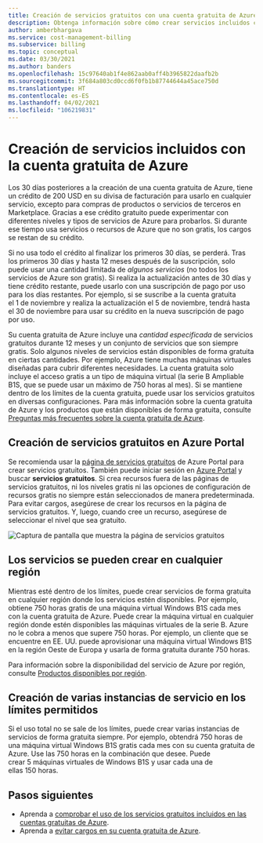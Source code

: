 ```yaml
---
title: Creación de servicios gratuitos con una cuenta gratuita de Azure
description: Obtenga información sobre cómo crear servicios incluidos con la cuenta gratuita de Azure. Estos servicios se pueden crear en cualquier región en la que estén disponibles.
author: amberbhargava
ms.service: cost-management-billing
ms.subservice: billing
ms.topic: conceptual
ms.date: 03/30/2021
ms.author: banders
ms.openlocfilehash: 15c97640ab1f4e862aab0aff4b3965822daafb2b
ms.sourcegitcommit: 3f684a803cd0ccd6f0fb1b87744644a45ace750d
ms.translationtype: HT
ms.contentlocale: es-ES
ms.lasthandoff: 04/02/2021
ms.locfileid: "106219831"
---
```

# <a name="create-services-included-with-azure-free-account"></a>Creación de servicios incluidos con la cuenta gratuita de Azure

Los 30 días posteriores a la creación de una cuenta gratuita de Azure, tiene un crédito de 200 USD en su divisa de facturación para usarlo en cualquier servicio, excepto para compras de productos o servicios de terceros en Marketplace. Gracias a ese crédito gratuito puede experimentar con diferentes niveles y tipos de servicios de Azure para probarlos. Si durante ese tiempo usa servicios o recursos de Azure que no son gratis, los cargos se restan de su crédito.

Si no usa todo el crédito al finalizar los primeros 30 días, se perderá. Tras los primeros 30 días y hasta 12 meses después de la suscripción, solo puede usar una cantidad limitada de *algunos servicios* (no todos los servicios de Azure son gratis). Si realiza la actualización antes de 30 días y tiene crédito restante, puede usarlo con una suscripción de pago por uso para los días restantes. Por ejemplo, si se suscribe a la cuenta gratuita el 1 de noviembre y realiza la actualización el 5 de noviembre, tendrá hasta el 30 de noviembre para usar su crédito en la nueva suscripción de pago por uso. 

Su cuenta gratuita de Azure incluye una *cantidad especificada* de servicios gratuitos durante 12 meses y un conjunto de servicios que son siempre gratis. Solo algunos niveles de servicios están disponibles de forma gratuita en ciertas cantidades. Por ejemplo, Azure tiene muchas máquinas virtuales diseñadas para cubrir diferentes necesidades. La cuenta gratuita solo incluye el acceso gratis a un tipo de máquina virtual (la serie B Ampliable B1S, que se puede usar un máximo de 750 horas al mes). Si se mantiene dentro de los límites de la cuenta gratuita, puede usar los servicios gratuitos en diversas configuraciones. Para más información sobre la cuenta gratuita de Azure y los productos que están disponibles de forma gratuita, consulte [Preguntas más frecuentes sobre la cuenta gratuita de Azure](https://azure.microsoft.com/free/free-account-faq/).

## <a name="create-free-services-in-the-azure-portal"></a>Creación de servicios gratuitos en Azure Portal

Se recomienda usar la [página de servicios gratuitos](https://go.microsoft.com/fwlink/?linkid=859151) de Azure Portal para crear servicios gratuitos. También puede iniciar sesión en [Azure Portal](https://portal.azure.com) y buscar **servicios gratuitos**. Si crea recursos fuera de las páginas de servicios gratuitos, ni los niveles gratis ni las opciones de configuración de recursos gratis no siempre están seleccionados de manera predeterminada. Para evitar cargos, asegúrese de crear los recursos en la página de servicios gratuitos. Y, luego, cuando cree un recurso, asegúrese de seleccionar el nivel que sea gratuito.

![Captura de pantalla que muestra la página de servicios gratuitos](./media/create-free-services/billing-freeservices-grid.png)

## <a name="services-can-be-created-in-any-region"></a>Los servicios se pueden crear en cualquier región

Mientras esté dentro de los límites, puede crear servicios de forma gratuita en cualquier región donde los servicios estén disponibles. Por ejemplo, obtiene 750 horas gratis de una máquina virtual Windows B1S cada mes con la cuenta gratuita de Azure. Puede crear la máquina virtual en cualquier región donde estén disponibles las máquinas virtuales de la serie B. Azure no le cobra a menos que supere 750 horas. Por ejemplo, un cliente que se encuentre en EE. UU. puede aprovisionar una máquina virtual Windows B1S en la región Oeste de Europa y usarla de forma gratuita durante 750 horas.

Para información sobre la disponibilidad del servicio de Azure por región, consulte [Productos disponibles por región](https://azure.microsoft.com/regions/services/).

## <a name="create-multiple-service-instances-in-allowed-limits"></a>Creación de varias instancias de servicio en los límites permitidos

Si el uso total no se sale de los límites, puede crear varias instancias de servicios de forma gratuita siempre. Por ejemplo, obtendrá 750 horas de una máquina virtual Windows B1S gratis cada mes con su cuenta gratuita de Azure. Use las 750 horas en la combinación que desee. Puede crear 5 máquinas virtuales de Windows B1S y usar cada una de ellas 150 horas.

## <a name="next-steps"></a>Pasos siguientes

- Aprenda a [comprobar el uso de los servicios gratuitos incluidos en las cuentas gratuitas de Azure](check-free-service-usage.md).
- Aprenda a [evitar cargos en su cuenta gratuita de Azure](avoid-charges-free-account.md).

